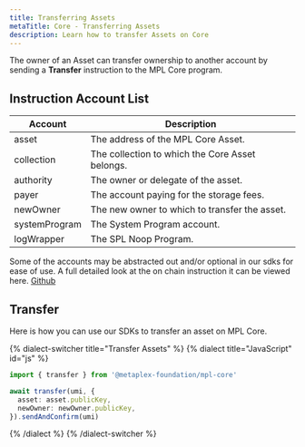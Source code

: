 ```yaml
---
title: Transferring Assets
metaTitle: Core - Transferring Assets
description: Learn how to transfer Assets on Core
---
```


The owner of an Asset can transfer ownership to another account by sending a **Transfer** instruction to the MPL Core program.

## Instruction Account List

| Account          | Description                                            |
|----------------|--------------------------------------------------------|
| asset          | The address of the MPL Core Asset.                     |
| collection     | The collection to which the Core Asset belongs.        |
| authority      | The owner or delegate of the asset.                    |
| payer          | The account paying for the storage fees.               |
| newOwner       | The new owner to which to transfer the asset.          |
| systemProgram  | The System Program account.                            |
| logWrapper     | The SPL Noop Program.                                  |


Some of the accounts may be abstracted out and/or optional in our sdks for ease of use.
A full detailed look at the on chain instruction it can be viewed here. [Github](https://github.com)


## Transfer
Here is how you can use our SDKs to transfer an asset on MPL Core.

{% dialect-switcher title="Transfer Assets" %}
{% dialect title="JavaScript" id="js" %}

```ts
import { transfer } from '@metaplex-foundation/mpl-core'

await transfer(umi, {
  asset: asset.publicKey,
  newOwner: newOwner.publicKey,
}).sendAndConfirm(umi)
```

{% /dialect %}
{% /dialect-switcher %}
